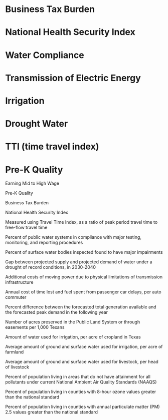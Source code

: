 

# Business Tax Burden

# National Health Security Index

# Water Compliance

# Transmission of Electric Energy

# Irrigation

# Drought Water

# TTI (time travel index)

# Pre-K Quality



Earning Mid to High Wage

Pre-K Quality

Business Tax Burden

National Health Security Index

Measured using Travel Time Index, as a ratio of peak period travel time to free-flow travel time

Percent of public water systems in compliance with major testing, monitoring, and reporting procedures

Percent of surface water bodies inspected found to have major impairments

Gap between projected supply and projected demand of water under a drought of record conditions, in 2030-2040

Additional costs of moving power due to physical limitations of transmission infrastructure

Annual cost of time lost and fuel spent from passenger car delays, per auto commuter

Percent difference between the forecasted total generation available and the forecasted peak demand in the following year










Number of acres preserved in the Public Land System or through easements per 1,000 Texans

Amount of water used for irrigation, per acre of cropland in Texas

Average amount of ground and surface water used for irrigation, per acre of farmland

Average amount of ground and surface water used for livestock, per head of livestock

Percent of population living in areas that do not have attainment for all pollutants under current National Ambient Air Quality Standards (NAAQS)

Percent of population living in counties with 8-hour ozone values greater than the national standard

Percent of population living in counties with annual particulate matter (PM) 2.5 values greater than the national standard

